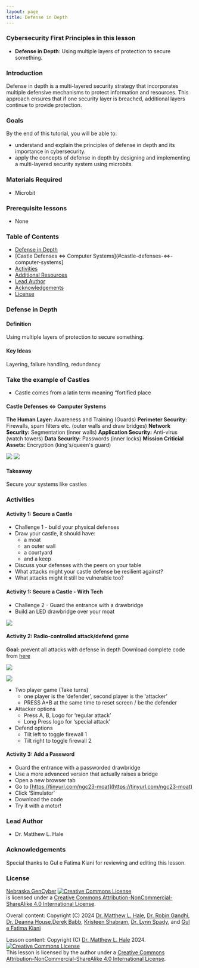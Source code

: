 ```yaml
---
layout: page
title: Defense in Depth
---
```


### Cybersecurity First Principles in this lesson

* __Defense in Depth__: Using multiple layers of protection to secure something.

### Introduction
Defense in depth is a multi-layered security strategy that incorporates multiple defensive mechanisms to protect information and resources. This approach ensures that if one security layer is breached, additional layers continue to provide protection.

### Goals

By the end of this tutorial, you will be able to:
* understand and explain the principles of defense in depth and its importance in cybersecurity.
* apply the concepts of defense in depth by designing and implementing a multi-layered security system using microbits


### Materials Required
* Microbit


### Prerequisite lessons
- None

### Table of Contents
- [Defense in Depth](#defense-in-depth)
- [Castle Defenses ⇔ Computer Systems](#castle-defenses-⇔-computer-systems]
- [Activities](#activities)
- [Additional Resources](#additional-resources)
- [Lead Author](#lead-author)
- [Acknowledgements](#acknowledgements)
- [License](#license)

### Defense in Depth
#### Definition
Using multiple layers of protection to secure something.

#### Key Ideas
Layering, failure handling, redundancy


### Take the example of Castles

- Castle comes from a latin term meaning “fortified place

#### Castle Defenses ⇔ Computer Systems


**The Human Layer:** Awareness and Training (Guards)
**Perimeter Security:** Firewalls, spam filters etc. (outer walls and draw bridges)
**Network Security:** Segmentation (inner walls)
**Application Security:** Anti-virus (watch towers)
**Data Security:** Passwords (inner locks)
**Mission Criticial Assets:** Encryption (king's/queen's guard)


![](d2.png)  ![](d3.png)

#### Takeaway
Secure your systems like castles


### Activities
#### Activity 1: Secure a Castle
- Challenge 1 - build your physical defenses
- Draw your castle, it should have:
    - a moat 
    - an outer wall
    - a courtyard
    - and a keep
- Discuss your defenses with the peers on your table
- What attacks might your castle defense be resilient against?
- What attacks might it still be vulnerable too?

#### Activity 1: Secure a Castle - With Tech
- Challenge 2 - Guard the entrance with a drawbridge
- Build an LED drawbridge over your moat

![](d4.png)

#### Activity 2: Radio-controlled attack/defend game
**Goal:** prevent all attacks with defense in depth
Download complete code from [here](https://github.com/MLHale/did)

![](d5.png)

![](d6.png)

- Two player game (Take turns)
    - one player is the ‘defender’, second player is the ‘attacker’
    - PRESS A+B at the same time to reset screen / be the defender
- Attacker options
    - Press A, B, Logo for ‘regular attack’
    - Long Press logo for ‘special attack’
- Defend options
    - Tilt left to toggle firewall 1
    - Tilt right to toggle firewall 2
 
#### Activity 3: Add a Password
- Guard the entrance with a passworded drawbridge
- Use a more advanced version that actually raises a bridge
- Open a new browser tab
- Go to [https://tinyurl.com/ngc23-moat](https://tinyurl.com/ngc23-moat)
- Click ‘Simulator’
- Download the code
- Try it with a motor!


### Lead Author

- Dr. Matthew L. Hale

### Acknowledgements

Special thanks to Gul e Fatima Kiani for reviewing and editing this lesson.

### License
[Nebraska GenCyber](https://www.nebraskagencyber.com) <a rel="license" href="http://creativecommons.org/licenses/by-nc-sa/4.0/"><img alt="Creative Commons License" style="border-width:0" src="https://i.creativecommons.org/l/by-nc-sa/4.0/88x31.png" /></a><br /> is licensed under a <a rel="license" href="http://creativecommons.org/licenses/by-nc-sa/4.0/">Creative Commons Attribution-NonCommercial-ShareAlike 4.0 International License</a>.

Overall content: Copyright (C) 2024  [Dr. Matthew L. Hale](http://faculty.ist.unomaha.edu/mhale/), [Dr. Robin Gandhi](http://faculty.ist.unomaha.edu/rgandhi/), [Dr. Deanna House](#),[Derek Babb](https://derekbabb.com/), [Kristeen Shabram](#), [Dr. Lynn Spady](#), and [Gul e Fatima Kiani](#)

Lesson content: Copyright (C) [Dr. Matthew L. Hale](http://faculty.ist.unomaha.edu/mhale/) 2024.  
<a rel="license" href="http://creativecommons.org/licenses/by-nc-sa/4.0/"><img alt="Creative Commons License" style="border-width:0" src="https://i.creativecommons.org/l/by-nc-sa/4.0/88x31.png" /></a><br /><span xmlns:dct="http://purl.org/dc/terms/" property="dct:title">This lesson</span> is licensed by the author under a <a rel="license" href="http://creativecommons.org/licenses/by-nc-sa/4.0/">Creative Commons Attribution-NonCommercial-ShareAlike 4.0 International License</a>.

